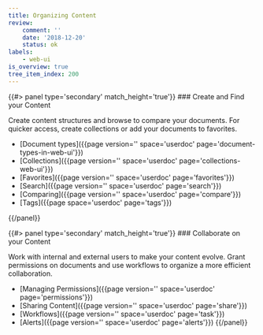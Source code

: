```yaml
---
title: Organizing Content
review:
    comment: ''
    date: '2018-12-20'
    status: ok
labels:
    - web-ui
is_overview: true
tree_item_index: 200
---
```

<div class="row" data-equalizer data-equalize-on="medium">

<div class="column medium-6">
{{#> panel type='secondary' match_height='true'}}
### Create and Find your Content

Create content structures and browse to compare your documents. For quicker access, create collections or add your documents to favorites.

- [Document types]({{page version='' space='userdoc' page='document-types-in-web-ui'}})
- [Collections]({{page version='' space='userdoc' page='collections-web-ui'}})
- [Favorites]({{page version='' space='userdoc' page='favorites'}})
- [Search]({{page version='' space='userdoc' page='search'}})
- [Comparing]({{page version='' space='userdoc' page='compare'}})
- [Tags]({{page space='userdoc' page='tags'}})

{{/panel}}
</div>

<div class="column medium-6">
{{#> panel type='secondary' match_height='true'}}
### Collaborate on your Content

Work with internal and external users to make your content evolve. Grant permissions on documents and use workflows to organize a more efficient collaboration.

- [Managing Permissions]({{page version='' space='userdoc' page='permissions'}})
- [Sharing Content]({{page version='' space='userdoc' page='share'}})
- [Workflows]({{page version='' space='userdoc' page='task'}})
- [Alerts]({{page version='' space='userdoc' page='alerts'}})
{{/panel}}
</div>
</div>
